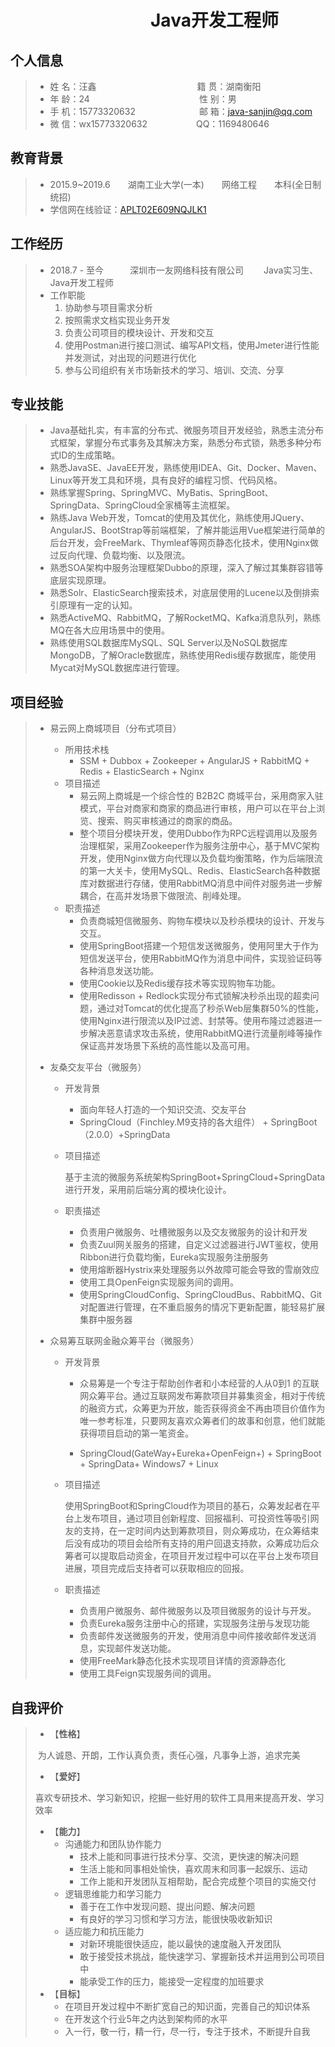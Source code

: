 # 												&emsp;&emsp;&emsp;&emsp;&emsp;&emsp;&emsp;&emsp;Java开发工程师

## 个人信息 

> - 姓 名：汪鑫&emsp;&emsp;&emsp;&emsp;&emsp;&emsp;&emsp;&emsp;&emsp;&emsp;&emsp;&ensp;籍 贯：湖南衡阳				
> - 年 龄：24&emsp;&emsp;&emsp;&emsp;&emsp;&emsp;&emsp;&emsp;&emsp;&emsp;&emsp;&emsp;&ensp;性 别：男   
> - 手 机：15773320632 &emsp;&emsp;&emsp;&emsp;&emsp;&emsp;&emsp;邮 箱：java-sanjin@qq.com 
> - 微 信：wx15773320632 &emsp;&emsp;&emsp;&emsp;&emsp;   QQ：1169480646

## 教育背景 

> - 2015.9~2019.6&emsp;&emsp;湖南工业大学(一本)&emsp;&emsp;网络工程&emsp;&emsp;本科(全日制统招)
> - 学信网在线验证：[APLT02E609NQJLK1](https://www.chsi.com.cn/xlcx/bg.do?vcode=APLT02E609NQJLK1&ln=cn&srcid=pdf)

## 工作经历

> - 2018.7 - 至今&emsp;&emsp;&emsp;深圳市一友网络科技有限公司 &emsp;&emsp;Java实习生、Java开发工程师
> - 工作职能
>   1. 协助参与项目需求分析 
>   2. 按照需求文档实现业务开发
>   3. 负责公司项目的模块设计、开发和交互
>   4. 使用Postman进行接口测试、编写API文档，使用Jmeter进行性能并发测试，对出现的问题进行优化
>   5. 参与公司组织有关市场新技术的学习、培训、交流、分享

## 专业技能

> - Java基础扎实，有丰富的分布式、微服务项目开发经验，熟悉主流分布式框架，掌握分布式事务及其解决方案，熟悉分布式锁，熟悉多种分布式ID的生成策略。
> - 熟悉JavaSE、JavaEE开发，熟练使用IDEA、Git、Docker、Maven、Linux等开发工具和环境，具有良好的编程习惯、代码风格。
> - 熟练掌握Spring、SpringMVC、MyBatis、SpringBoot、SpringData、SpringCloud全家桶等主流框架。
> - 熟练Java Web开发，Tomcat的使用及其优化，熟练使用JQuery、AngularJS、BootStrap等前端框架，了解并能运用Vue框架进行简单的后台开发，会FreeMark、Thymleaf等网页静态化技术，使用Nginx做过反向代理、负载均衡、以及限流。
> - 熟悉SOA架构中服务治理框架Dubbo的原理，深入了解过其集群容错等底层实现原理。
> - 熟悉Solr、ElasticSearch搜索技术，对底层使用的Lucene以及倒排索引原理有一定的认知。
> - 熟悉ActiveMQ、RabbitMQ，了解RocketMQ、Kafka消息队列，熟练MQ在各大应用场景中的使用。
> - 熟练使用SQL数据库MySQL、SQL Server以及NoSQL数据库MongoDB，了解Oracle数据库，熟练使用Redis缓存数据库，能使用Mycat对MySQL数据库进行管理。

## 项目经验

> - 易云网上商城项目（分布式项目）
>   - 所用技术栈
>     - SSM + Dubbox + Zookeeper + AngularJS + RabbitMQ + Redis + ElasticSearch + Nginx
>   - 项目描述
>     - 易云网上商城是一个综合性的 B2B2C 商城平台，采用商家入驻模式，平台对商家和商家的商品进行审核，用户可以在平台上浏览、搜索、购买审核通过的商家的商品。
>     - 整个项目分模块开发，使用Dubbo作为RPC远程调用以及服务治理框架，采用Zookeeper作为服务注册中心，基于MVC架构开发，使用Nginx做方向代理以及负载均衡策略，作为后端限流的第一大关卡，使用MySQL、Redis、ElasticSearch各种数据库对数据进行存储，使用RabbitMQ消息中间件对服务进一步解耦合，在高并发场景下做限流、削峰处理。
>   - 职责描述
>     - 负责商城短信微服务、购物车模块以及秒杀模块的设计、开发与交互。
>     - 使用SpringBoot搭建一个短信发送微服务，使用阿里大于作为短信发送平台，使用RabbitMQ作为消息中间件，实现验证码等各种消息发送功能。
>     - 使用Cookie以及Redis缓存技术等实现购物车功能。
>     - 使用Redisson + Redlock实现分布式锁解决秒杀出现的超卖问题，通过对Tomcat的优化提高了秒杀Web层集群50%的性能，使用Nginx进行限流以及IP过滤、封禁等。使用布隆过滤器进一步解决恶意请求攻击系统，使用RabbitMQ进行流量削峰等操作保证高并发场景下系统的高性能以及高可用。
>
> - 友桑交友平台（微服务）
>
>   - 开发背景
>
>     - 面向年轻人打造的一个知识交流、交友平台
>     - SpringCloud（Finchley.M9支持的各大组件） + SpringBoot（2.0.0）+SpringData
>
>   - 项目描述
>
>     ​	基于主流的微服务系统架构SpringBoot+SpringCloud+SpringData进行开发，采用前后端分离的模块化设计。
>
>   - 职责描述
>
>     - 负责用户微服务、吐槽微服务以及交友微服务的设计和开发
>     - 负责Zuul网关服务的搭建，自定义过滤器进行JWT鉴权，使用Ribbon进行负载均衡，Eureka实现服务注册服务
>     - 使用熔断器Hystrix来处理服务以外故障可能会导致的雪崩效应
>     - 使用工具OpenFeign实现服务间的调用。
>     - 使用SpringCloudConfig、SpringCloudBus、RabbitMQ、Git对配置进行管理，在不重启服务的情况下更新配置，能轻易扩展集群中服务器
>
> - 众易筹互联网金融众筹平台（微服务）
>
>   - 开发背景
>
>     - 众易筹是一个专注于帮助创作者和小本经营的人从0到1 的互联网众筹平台。通过互联网发布筹款项目并募集资金，相对于传统的融资方式，众筹更为开放，能否获得资金不再由项目价值作为唯一参考标准，只要网友喜欢众筹者们的故事和创意，他们就能获得项目启动的第一笔资金。
>
>     - SpringCloud(GateWay+Eureka+OpenFeign+) + SpringBoot + SpringData+ Windows7 + Linux
>
>   - 项目描述
>
>     ​	使用SpringBoot和SpringCloud作为项目的基石，众筹发起者在平台上发布项目，通过项目创新程度、回报福利、可投资性等吸引网友的支持，在一定时间内达到筹款项目，则众筹成功，在众筹结束后没有成功的项目会给所有支持的用户回退支持款，众筹成功后众筹者可以提取启动资金，在项目开发过程中可以在平台上发布项目进展，项目完成后支持者可以获取相应的回报。
>
>   - 职责描述
>
>     - 负责用户微服务、邮件微服务以及项目微服务的设计与开发。
>     - 负责Eureka服务注册中心的搭建，实现服务注册与发现功能
>     - 负责邮件发送微服务的开发，使用消息中间件接收邮件发送消息，实现邮件发送功能。
>     - 使用FreeMark静态化技术实现项目详情的资源静态化
>     - 使用工具Feign实现服务间的调用。

## 自我评价 

> - 【**性格**】
>
> ​	为人诚恳、开朗，工作认真负责，责任心强，凡事争上游，追求完美
>
> - 【**爱好**】
>
> ​	喜欢专研技术、学习新知识，挖掘一些好用的软件工具用来提高开发、学习效率
>
> - 【**能力**】
>   - 沟通能力和团队协作能力
>     - 技术上能和同事进行技术分享、交流，更快速的解决问题
>     - 生活上能和同事相处愉快，喜欢周末和同事一起娱乐、运动
>     - 工作上能和开发团队互相帮助，配合完成整个项目的实施交付
>   - 逻辑思维能力和学习能力
>     - 善于在工作中发现问题、提出问题、解决问题
>     - 有良好的学习习惯和学习方法，能很快吸收新知识
>   - 适应能力和抗压能力
>     - 对新环境能很快适应，能以最快的速度融入开发团队
>     - 敢于接受技术挑战，能快速学习、掌握新技术并运用到公司项目中
>     - 能承受工作的压力，能接受一定程度的加班要求
> - 【**目标**】
>   - 在项目开发过程中不断扩宽自己的知识面，完善自己的知识体系
>   - 在开发这个行业5年之内达到架构师的水平
>   - 入一行，敬一行，精一行，尽一行，专注于技术，不断提升自我
>


